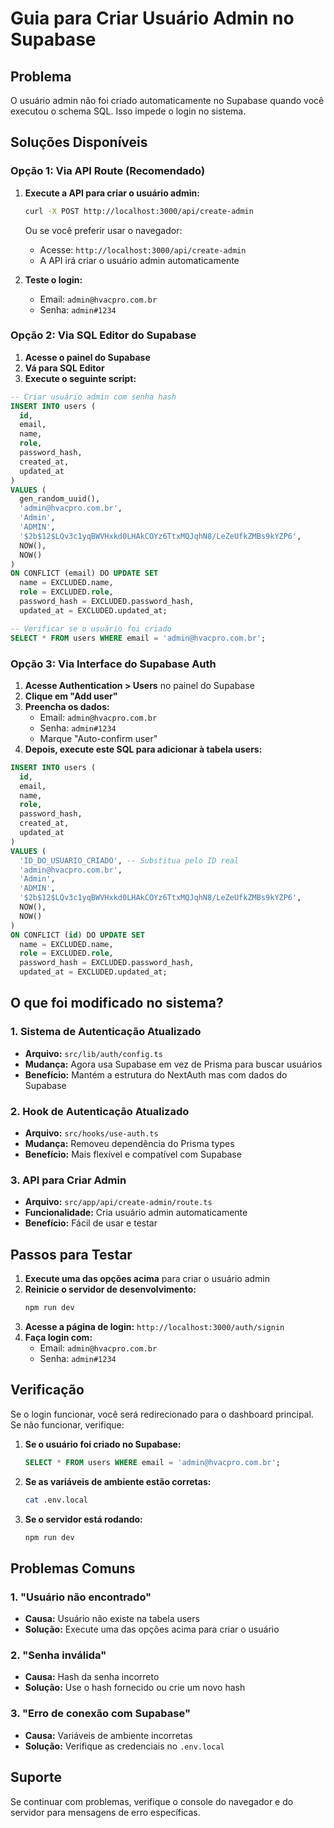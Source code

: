 # Guia para Criar Usuário Admin no Supabase

## Problema
O usuário admin não foi criado automaticamente no Supabase quando você executou o schema SQL. Isso impede o login no sistema.

## Soluções Disponíveis

### Opção 1: Via API Route (Recomendado)

1. **Execute a API para criar o usuário admin:**
   ```bash
   curl -X POST http://localhost:3000/api/create-admin
   ```

   Ou se você preferir usar o navegador:
   - Acesse: `http://localhost:3000/api/create-admin`
   - A API irá criar o usuário admin automaticamente

2. **Teste o login:**
   - Email: `admin@hvacpro.com.br`
   - Senha: `admin#1234`

### Opção 2: Via SQL Editor do Supabase

1. **Acesse o painel do Supabase**
2. **Vá para SQL Editor**
3. **Execute o seguinte script:**

```sql
-- Criar usuário admin com senha hash
INSERT INTO users (
  id,
  email, 
  name,
  role,
  password_hash,
  created_at,
  updated_at
) 
VALUES (
  gen_random_uuid(),
  'admin@hvacpro.com.br',
  'Admin',
  'ADMIN',
  '$2b$12$LQv3c1yqBWVHxkd0LHAkCOYz6TtxMQJqhN8/LeZeUfkZMBs9kYZP6',
  NOW(),
  NOW()
)
ON CONFLICT (email) DO UPDATE SET
  name = EXCLUDED.name,
  role = EXCLUDED.role,
  password_hash = EXCLUDED.password_hash,
  updated_at = EXCLUDED.updated_at;

-- Verificar se o usuário foi criado
SELECT * FROM users WHERE email = 'admin@hvacpro.com.br';
```

### Opção 3: Via Interface do Supabase Auth

1. **Acesse Authentication > Users** no painel do Supabase
2. **Clique em "Add user"**
3. **Preencha os dados:**
   - Email: `admin@hvacpro.com.br`
   - Senha: `admin#1234`
   - Marque "Auto-confirm user"
4. **Depois, execute este SQL para adicionar à tabela users:**

```sql
INSERT INTO users (
  id,
  email, 
  name,
  role,
  password_hash,
  created_at,
  updated_at
) 
VALUES (
  'ID_DO_USUARIO_CRIADO', -- Substitua pelo ID real
  'admin@hvacpro.com.br',
  'Admin',
  'ADMIN',
  '$2b$12$LQv3c1yqBWVHxkd0LHAkCOYz6TtxMQJqhN8/LeZeUfkZMBs9kYZP6',
  NOW(),
  NOW()
)
ON CONFLICT (id) DO UPDATE SET
  name = EXCLUDED.name,
  role = EXCLUDED.role,
  password_hash = EXCLUDED.password_hash,
  updated_at = EXCLUDED.updated_at;
```

## O que foi modificado no sistema?

### 1. Sistema de Autenticação Atualizado
- **Arquivo:** `src/lib/auth/config.ts`
- **Mudança:** Agora usa Supabase em vez de Prisma para buscar usuários
- **Benefício:** Mantém a estrutura do NextAuth mas com dados do Supabase

### 2. Hook de Autenticação Atualizado
- **Arquivo:** `src/hooks/use-auth.ts`
- **Mudança:** Removeu dependência do Prisma types
- **Benefício:** Mais flexível e compatível com Supabase

### 3. API para Criar Admin
- **Arquivo:** `src/app/api/create-admin/route.ts`
- **Funcionalidade:** Cria usuário admin automaticamente
- **Benefício:** Fácil de usar e testar

## Passos para Testar

1. **Execute uma das opções acima** para criar o usuário admin
2. **Reinicie o servidor de desenvolvimento:**
   ```bash
   npm run dev
   ```
3. **Acesse a página de login:** `http://localhost:3000/auth/signin`
4. **Faça login com:**
   - Email: `admin@hvacpro.com.br`
   - Senha: `admin#1234`

## Verificação

Se o login funcionar, você será redirecionado para o dashboard principal. Se não funcionar, verifique:

1. **Se o usuário foi criado no Supabase:**
   ```sql
   SELECT * FROM users WHERE email = 'admin@hvacpro.com.br';
   ```

2. **Se as variáveis de ambiente estão corretas:**
   ```bash
   cat .env.local
   ```

3. **Se o servidor está rodando:**
   ```bash
   npm run dev
   ```

## Problemas Comuns

### 1. "Usuário não encontrado"
- **Causa:** Usuário não existe na tabela users
- **Solução:** Execute uma das opções acima para criar o usuário

### 2. "Senha inválida"
- **Causa:** Hash da senha incorreto
- **Solução:** Use o hash fornecido ou crie um novo hash

### 3. "Erro de conexão com Supabase"
- **Causa:** Variáveis de ambiente incorretas
- **Solução:** Verifique as credenciais no `.env.local`

## Suporte

Se continuar com problemas, verifique o console do navegador e do servidor para mensagens de erro específicas.